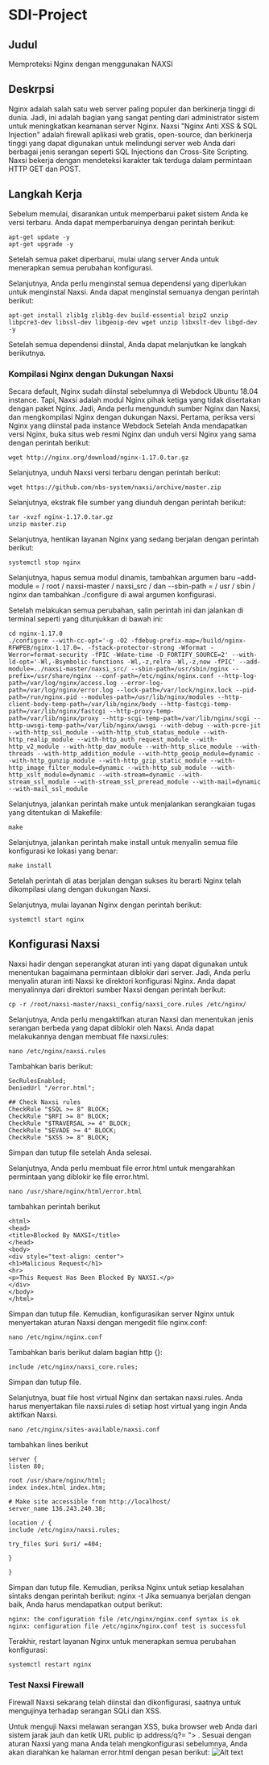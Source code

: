 # SDI-Project

## Judul 
Memproteksi Nginx dengan menggunakan NAXSI

## Deskrpsi
Nginx adalah salah satu web server paling populer dan berkinerja tinggi di dunia. Jadi, ini adalah bagian yang sangat penting dari administrator sistem untuk meningkatkan keamanan server Nginx. Naxsi "Nginx Anti XSS & SQL Injection" adalah firewall aplikasi web gratis, open-source, dan berkinerja tinggi yang dapat digunakan untuk melindungi server web Anda dari berbagai jenis serangan seperti SQL Injections dan Cross-Site Scripting. Naxsi bekerja dengan mendeteksi karakter tak terduga dalam permintaan HTTP GET dan POST.

## Langkah Kerja
Sebelum memulai, disarankan untuk memperbarui paket sistem Anda ke versi terbaru. Anda dapat memperbaruinya dengan perintah berikut:
```
apt-get update -y
apt-get upgrade -y
```

Setelah semua paket diperbarui, mulai ulang server Anda untuk menerapkan semua perubahan konfigurasi.

Selanjutnya, Anda perlu menginstal semua dependensi yang diperlukan untuk menginstal Naxsi. Anda dapat menginstal semuanya dengan perintah berikut:
```
apt-get install zlib1g zlib1g-dev build-essential bzip2 unzip libpcre3-dev libssl-dev libgeoip-dev wget unzip libxslt-dev libgd-dev -y
```
Setelah semua dependensi diinstal, Anda dapat melanjutkan ke langkah berikutnya.

### Kompilasi Nginx dengan Dukungan Naxsi
Secara default, Nginx sudah diinstal sebelumnya di Webdock Ubuntu 18.04 instance. Tapi, Naxsi adalah modul Nginx pihak ketiga yang tidak disertakan dengan paket Nginx.
Jadi, Anda perlu mengunduh sumber Nginx dan Naxsi, dan mengkompilasi Nginx dengan dukungan Naxsi.
Pertama, periksa versi Nginx yang diinstal pada instance Webdock Setelah Anda mendapatkan versi Nginx, buka situs web resmi Nginx dan unduh versi Nginx yang sama dengan perintah berikut:
```
wget http://nginx.org/download/nginx-1.17.0.tar.gz
```
Selanjutnya, unduh Naxsi versi terbaru dengan perintah berikut:
```
wget https://github.com/nbs-system/naxsi/archive/master.zip
```
Selanjutnya, ekstrak file sumber yang diunduh dengan perintah berikut:
```
tar -xvzf nginx-1.17.0.tar.gz
unzip master.zip
```
Selanjutnya, hentikan layanan Nginx yang sedang berjalan dengan perintah berikut:
```
systemctl stop nginx
```
Selanjutnya, hapus semua modul dinamis, tambahkan argumen baru –add-module = / root / naxsi-master / naxsi_src / dan --sbin-path = / usr / sbin / nginx dan tambahkan ./configure di awal argumen konfigurasi.

Setelah melakukan semua perubahan, salin perintah ini dan jalankan di terminal seperti yang ditunjukkan di bawah ini:
```
cd nginx-1.17.0
./configure --with-cc-opt='-g -O2 -fdebug-prefix-map=/build/nginx-RFWPEB/nginx-1.17.0=. -fstack-protector-strong -Wformat -Werror=format-security -fPIC -Wdate-time -D_FORTIFY_SOURCE=2' --with-ld-opt='-Wl,-Bsymbolic-functions -Wl,-z,relro -Wl,-z,now -fPIC' --add-module=../naxsi-master/naxsi_src/ --sbin-path=/usr/sbin/nginx --prefix=/usr/share/nginx --conf-path=/etc/nginx/nginx.conf --http-log-path=/var/log/nginx/access.log --error-log-path=/var/log/nginx/error.log --lock-path=/var/lock/nginx.lock --pid-path=/run/nginx.pid --modules-path=/usr/lib/nginx/modules --http-client-body-temp-path=/var/lib/nginx/body --http-fastcgi-temp-path=/var/lib/nginx/fastcgi --http-proxy-temp-path=/var/lib/nginx/proxy --http-scgi-temp-path=/var/lib/nginx/scgi --http-uwsgi-temp-path=/var/lib/nginx/uwsgi --with-debug --with-pcre-jit --with-http_ssl_module --with-http_stub_status_module --with-http_realip_module --with-http_auth_request_module --with-http_v2_module --with-http_dav_module --with-http_slice_module --with-threads --with-http_addition_module --with-http_geoip_module=dynamic --with-http_gunzip_module --with-http_gzip_static_module --with-http_image_filter_module=dynamic --with-http_sub_module --with-http_xslt_module=dynamic --with-stream=dynamic --with-stream_ssl_module --with-stream_ssl_preread_module --with-mail=dynamic --with-mail_ssl_module
```
Selanjutnya, jalankan perintah make untuk menjalankan serangkaian tugas yang ditentukan di Makefile:
```
make
```
Selanjutnya, jalankan perintah make install untuk menyalin semua file konfigurasi ke lokasi yang benar:
```
make install
```
Setelah perintah di atas berjalan dengan sukses itu berarti Nginx telah dikompilasi ulang dengan dukungan Naxsi.

Selanjutnya, mulai layanan Nginx dengan perintah berikut:
```
systemctl start nginx
```
## Konfigurasi Naxsi
Naxsi hadir dengan seperangkat aturan inti yang dapat digunakan untuk menentukan bagaimana permintaan diblokir dari server. Jadi, Anda perlu menyalin aturan inti Naxsi ke direktori konfigurasi Nginx. Anda dapat menyalinnya dari direktori sumber Naxsi dengan perintah berikut:
```
cp -r /root/naxsi-master/naxsi_config/naxsi_core.rules /etc/nginx/
```
Selanjutnya, Anda perlu mengaktifkan aturan Naxsi dan menentukan jenis serangan berbeda yang dapat diblokir oleh Naxsi. Anda dapat melakukannya dengan membuat file naxsi.rules:
```
nano /etc/nginx/naxsi.rules
```
Tambahkan baris berikut:
```
SecRulesEnabled;
DeniedUrl "/error.html";

## Check Naxsi rules
CheckRule "$SQL >= 8" BLOCK;
CheckRule "$RFI >= 8" BLOCK;
CheckRule "$TRAVERSAL >= 4" BLOCK;
CheckRule "$EVADE >= 4" BLOCK;
CheckRule "$XSS >= 8" BLOCK;
```
Simpan dan tutup file setelah Anda selesai.

Selanjutnya, Anda perlu membuat file error.html untuk mengarahkan permintaan yang diblokir ke file error.html.
```
nano /usr/share/nginx/html/error.html
```
tambahkan perintah berikut
```
<html>
<head>
<title>Blocked By NAXSI</title>
</head>
<body>
<div style="text-align: center">
<h1>Malicious Request</h1>
<hr>
<p>This Request Has Been Blocked By NAXSI.</p>
</div>
</body>
</html>
```
Simpan dan tutup file. Kemudian, konfigurasikan server Nginx untuk menyertakan aturan Naxsi dengan mengedit file nginx.conf:
```
nano /etc/nginx/nginx.conf
```
Tambahkan baris berikut dalam bagian http {}:
```
include /etc/nginx/naxsi_core.rules;
```
Simpan dan tutup file.

Selanjutnya, buat file host virtual Nginx dan sertakan naxsi.rules. Anda harus menyertakan file naxsi.rules di setiap host virtual yang ingin Anda aktifkan Naxsi.
```
nano /etc/nginx/sites-available/naxsi.conf
```
tambahkan lines berikut
```
server {
listen 80;

root /usr/share/nginx/html;
index index.html index.htm;

# Make site accessible from http://localhost/
server_name 136.243.240.38;

location / {
include /etc/nginx/naxsi.rules;

try_files $uri $uri/ =404;

}

}
```
Simpan dan tutup file. Kemudian, periksa Nginx untuk setiap kesalahan sintaks dengan perintah berikut:
nginx -t
Jika semuanya berjalan dengan baik, Anda harus mendapatkan output berikut:
```
nginx: the configuration file /etc/nginx/nginx.conf syntax is ok
nginx: configuration file /etc/nginx/nginx.conf test is successful
```
Terakhir, restart layanan Nginx untuk menerapkan semua perubahan konfigurasi:
```
systemctl restart nginx
```
### Test Naxsi Firewall
Firewall Naxsi sekarang telah diinstal dan dikonfigurasi, saatnya untuk mengujinya terhadap serangan SQLi dan XSS.

Untuk menguji Naxsi melawan serangan XSS, buka browser web Anda dari sistem jarak jauh dan ketik URL public ip address/q?= "> <script> alert (1) </script>. Sesuai dengan aturan Naxsi yang mana Anda telah mengkonfigurasi sebelumnya, Anda akan diarahkan ke halaman error.html dengan pesan berikut:
![Alt text](https://webdock.io/application/files/6615/6621/3971/naxsi1.png)







